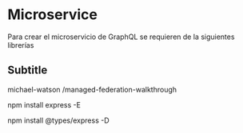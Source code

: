 # Microservice

Para crear el microservicio de GraphQL se requieren de la siguientes librerías 

## Subtitle



michael-watson /managed-federation-walkthrough







npm install express -E

npm install @types/express -D 
